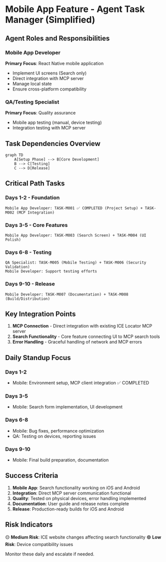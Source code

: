 # Mobile App Feature - Agent Task Manager (Simplified)

## Agent Roles and Responsibilities

### Mobile App Developer
**Primary Focus**: React Native mobile application
- Implement UI screens (Search only)
- Direct integration with MCP server
- Manage local state
- Ensure cross-platform compatibility

### QA/Testing Specialist
**Primary Focus**: Quality assurance
- Mobile app testing (manual, device testing)
- Integration testing with MCP server

## Task Dependencies Overview

```mermaid
graph TD
    A[Setup Phase] --> B[Core Development]
    B --> C[Testing]
    C --> D[Release]
```

## Critical Path Tasks

### Days 1-2 - Foundation
```
Mobile App Developer: TASK-M001 ✅ COMPLETED (Project Setup) + TASK-M002 (MCP Integration)
```

### Days 3-5 - Core Features
```
Mobile App Developer: TASK-M003 (Search Screen) + TASK-M004 (UI Polish)
```

### Days 6-8 - Testing
```
QA Specialist: TASK-M005 (Mobile Testing) + TASK-M006 (Security Validation)
Mobile Developer: Support testing efforts
```

### Days 9-10 - Release
```
Mobile Developer: TASK-M007 (Documentation) + TASK-M008 (Build/Distribution)
```

## Key Integration Points

1. **MCP Connection** - Direct integration with existing ICE Locator MCP server
2. **Search Functionality** - Core feature connecting UI to MCP search tools
3. **Error Handling** - Graceful handling of network and MCP errors

## Daily Standup Focus

### Days 1-2
- Mobile: Environment setup, MCP client integration ✅ COMPLETED

### Days 3-5
- Mobile: Search form implementation, UI development

### Days 6-8
- Mobile: Bug fixes, performance optimization
- QA: Testing on devices, reporting issues

### Days 9-10
- Mobile: Final build preparation, documentation

## Success Criteria

1. **Mobile App**: Search functionality working on iOS and Android
2. **Integration**: Direct MCP server communication functional
3. **Quality**: Tested on physical devices, error handling implemented
4. **Documentation**: User guide and release notes complete
5. **Release**: Production-ready builds for iOS and Android

## Risk Indicators

🟡 **Medium Risk**: ICE website changes affecting search functionality
🟢 **Low Risk**: Device compatibility issues

Monitor these daily and escalate if needed.